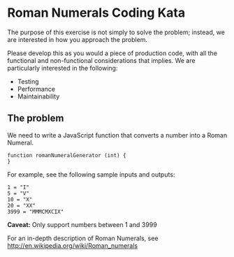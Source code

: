 # Roman Numerals Coding Kata

The purpose of this exercise is not simply to solve the problem; instead, we are interested in how you approach the problem.

Please develop this as you would a piece of production code, with all the functional and non-functional considerations that implies. We are particularly interested in the following:

* Testing
* Performance
* Maintainability

## The problem

We need to write a JavaScript function that converts a number into a Roman Numeral.

```
function romanNumeralGenerator (int) {
}
```

For example, see the following sample inputs and outputs:

```
1 = "I"
5 = "V"
10 = "X"
20 = "XX"
3999 = "MMMCMXCIX"
```

**Caveat:** Only support numbers between 1 and 3999

For an in-depth description of Roman Numerals, see http://en.wikipedia.org/wiki/Roman_numerals
